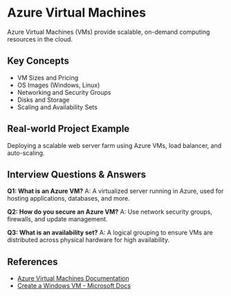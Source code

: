 # Azure Virtual Machines

Azure Virtual Machines (VMs) provide scalable, on-demand computing resources in the cloud.

## Key Concepts
- VM Sizes and Pricing
- OS Images (Windows, Linux)
- Networking and Security Groups
- Disks and Storage
- Scaling and Availability Sets

## Real-world Project Example
Deploying a scalable web server farm using Azure VMs, load balancer, and auto-scaling.

## Interview Questions & Answers
**Q1: What is an Azure VM?**
A: A virtualized server running in Azure, used for hosting applications, databases, and more.

**Q2: How do you secure an Azure VM?**
A: Use network security groups, firewalls, and update management.

**Q3: What is an availability set?**
A: A logical grouping to ensure VMs are distributed across physical hardware for high availability.

## References
- [Azure Virtual Machines Documentation](https://learn.microsoft.com/en-us/azure/virtual-machines/)
- [Create a Windows VM - Microsoft Docs](https://learn.microsoft.com/en-us/azure/virtual-machines/windows/quick-create-portal)
